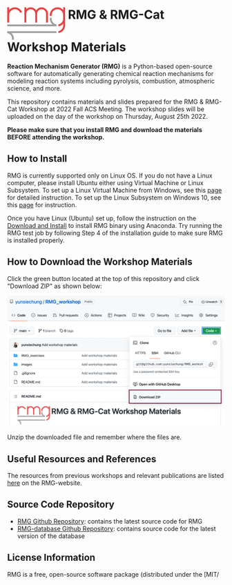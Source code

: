 # <img align="top" src="https://raw.githubusercontent.com/ReactionMechanismGenerator/RMG-Py/main/documentation/source/_static/rmg-logo-small.png"> RMG & RMG-Cat Workshop Materials

**Reaction Mechanism Generator (RMG)** is a Python-based open-source software for automatically generating chemical reaction
mechanisms for modeling reaction systems including pyrolysis, combustion, atmospheric science, and more.

This repository contains materials and slides prepared for the RMG & RMG-Cat Workshop at 2022 Fall ACS Meeting.
The workshop slides will be uploaded on the day of the workshop on Thursday, August 25th 2022.

**Please make sure that you install RMG and download the materials BEFORE attending the workshop.**

## How to Install
RMG is currently supported only on Linux OS. If you do not have a Linux computer, please install Ubuntu
either using Virtual Machine or Linux Subsystem. To set up a Linux Virtual Machine from Windows, see this [page](http://reactionmechanismgenerator.github.io/RMG-Py/users/rmg/installation/virtualMachineSetup.html)
for detailed instruction. To set up the Linux Subsystem on Windows 10, see this [page](http://reactionmechanismgenerator.github.io/RMG-Py/users/rmg/installation/linuxSubsystem.html)
for instruction.

Once you have Linux (Ubuntu) set up, follow the instruction on the [Download and Install](http://reactionmechanismgenerator.github.io/RMG-Py/users/rmg/installation/anacondaUser.html) 
to install RMG binary using Anaconda. Try running the RMG test job by following Step 4 of the installation guide to make sure
RMG is installed properly.

## How to Download the Workshop Materials
Click the green button located at the top of this repository and click "Download ZIP" as shown below:

![Download a Zip of the repository](./images/downlad_zip.png)

Unzip the downloaded file and remember where the files are.

## Useful Resources and References

The resources from previous workshops and relevant publications are listed [here](https://rmg.mit.edu/resources) on the RMG-website.

## Source Code Repository
- [RMG Github Repository](https://github.com/ReactionMechanismGenerator/RMG-Py): contains the latest source code for RMG
- [RMG-database Github Repository](https://github.com/ReactionMechanismGenerator/RMG-database): contains source code for the latest version of the database

## License Information

RMG is a free, open-source software package (distributed under the [MIT/